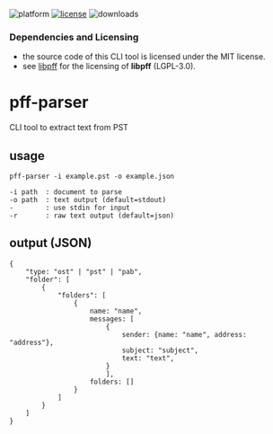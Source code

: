 ![platform](https://img.shields.io/static/v1?label=platform&message=mac-intel%20|%20mac-arm%20|%20win-64&color=blue)
[![license](https://img.shields.io/github/license/miyako/pff-parser)](LICENSE)
![downloads](https://img.shields.io/github/downloads/miyako/pff-parser/total)

### Dependencies and Licensing

* the source code of this CLI tool is licensed under the MIT license.
* see [libpff](https://github.com/libyal/libpff/blob/main/COPYING) for the licensing of **libpff** (LGPL-3.0).

# pff-parser
CLI tool to extract text from PST

## usage

```
pff-parser -i example.pst -o example.json

-i path  : document to parse
-o path  : text output (default=stdout)
-        : use stdin for input
-r       : raw text output (default=json)
```

## output (JSON)

```
{
    "type: "ost" | "pst" | "pab",
    "folder": [
        {
            "folders": [
                {
                    name: "name",
                    messages: [
                        {
                            sender: {name: "name", address: "address"},
                            subject: "subject",
                            text: "text",
                        }
                        ],
                    folders: []
                }
            ]
        }
    ]
}
```
